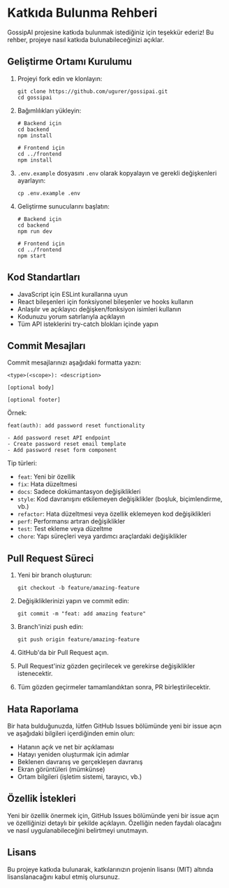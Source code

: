 # Katkıda Bulunma Rehberi

GossipAI projesine katkıda bulunmak istediğiniz için teşekkür ederiz! Bu rehber, projeye nasıl katkıda bulunabileceğinizi açıklar.

## Geliştirme Ortamı Kurulumu

1. Projeyi fork edin ve klonlayın:
   ```
   git clone https://github.com/ugurer/gossipai.git
   cd gossipai
   ```

2. Bağımlılıkları yükleyin:
   ```
   # Backend için
   cd backend
   npm install

   # Frontend için
   cd ../frontend
   npm install
   ```

3. `.env.example` dosyasını `.env` olarak kopyalayın ve gerekli değişkenleri ayarlayın:
   ```
   cp .env.example .env
   ```

4. Geliştirme sunucularını başlatın:
   ```
   # Backend için
   cd backend
   npm run dev

   # Frontend için
   cd ../frontend
   npm start
   ```

## Kod Standartları

- JavaScript için ESLint kurallarına uyun
- React bileşenleri için fonksiyonel bileşenler ve hooks kullanın
- Anlaşılır ve açıklayıcı değişken/fonksiyon isimleri kullanın
- Kodunuzu yorum satırlarıyla açıklayın
- Tüm API isteklerini try-catch blokları içinde yapın

## Commit Mesajları

Commit mesajlarınızı aşağıdaki formatta yazın:

```
<type>(<scope>): <description>

[optional body]

[optional footer]
```

Örnek:
```
feat(auth): add password reset functionality

- Add password reset API endpoint
- Create password reset email template
- Add password reset form component
```

Tip türleri:
- `feat`: Yeni bir özellik
- `fix`: Hata düzeltmesi
- `docs`: Sadece dokümantasyon değişiklikleri
- `style`: Kod davranışını etkilemeyen değişiklikler (boşluk, biçimlendirme, vb.)
- `refactor`: Hata düzeltmesi veya özellik eklemeyen kod değişiklikleri
- `perf`: Performansı artıran değişiklikler
- `test`: Test ekleme veya düzeltme
- `chore`: Yapı süreçleri veya yardımcı araçlardaki değişiklikler

## Pull Request Süreci

1. Yeni bir branch oluşturun:
   ```
   git checkout -b feature/amazing-feature
   ```

2. Değişikliklerinizi yapın ve commit edin:
   ```
   git commit -m "feat: add amazing feature"
   ```

3. Branch'inizi push edin:
   ```
   git push origin feature/amazing-feature
   ```

4. GitHub'da bir Pull Request açın.

5. Pull Request'iniz gözden geçirilecek ve gerekirse değişiklikler istenecektir.

6. Tüm gözden geçirmeler tamamlandıktan sonra, PR birleştirilecektir.

## Hata Raporlama

Bir hata bulduğunuzda, lütfen GitHub Issues bölümünde yeni bir issue açın ve aşağıdaki bilgileri içerdiğinden emin olun:

- Hatanın açık ve net bir açıklaması
- Hatayı yeniden oluşturmak için adımlar
- Beklenen davranış ve gerçekleşen davranış
- Ekran görüntüleri (mümkünse)
- Ortam bilgileri (işletim sistemi, tarayıcı, vb.)

## Özellik İstekleri

Yeni bir özellik önermek için, GitHub Issues bölümünde yeni bir issue açın ve özelliğinizi detaylı bir şekilde açıklayın. Özelliğin neden faydalı olacağını ve nasıl uygulanabileceğini belirtmeyi unutmayın.

## Lisans

Bu projeye katkıda bulunarak, katkılarınızın projenin lisansı (MIT) altında lisanslanacağını kabul etmiş olursunuz. 